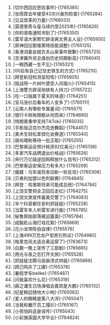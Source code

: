 
1. [切尔西回应恩佐事件]-[1765385]
1. [张雨霏去年接受43次兴奋剂检查]-[1765284]
1. [见证改革的力量]-[1766033]
1. [莫德里奇与皇马续约至2025年]-[1765629]
1. [你的录取通知书到了]-[1765350]
1. [雷军请大家帮忙辟谣爽文男主人设]-[1765930]
1. [原神回应那维莱特技能调整]-[1765125]
1. [香港消委会就农夫山泉事件致歉]-[1765725]
1. [京津冀外贸总值创历史同期新高]-[1766041]
1. [一眼西藏一生不忘]-[1765321]
1. [00后有自己记住史铁生的方式]-[1765210]
1. [拜登新冠检测呈阳性]-[1765605]
1. [挑战用一片树叶感受人间烟火]-[1765415]
1. [上海警方辟谣地铁有人持刀]-[1765722]
1. [吃一口独属于夏天的味道]-[1764251]
1. [宝马涨价后看车的人变多了]-[1765111]
1. [云南人有哪些专属量词]-[1765571]
1. [银行卡转账限额从何而来]-[1764690]
1. [特朗普重申支持TikTok]-[1765035]
1. [手影版迈克尔杰克逊舞蹈]-[1764457]
1. [美术生轻松拿捏化妆赛道]-[1765340]
1. [唐尚珺称等待一批正取]-[1765255]
1. [巴黎奥运会预计耗资82亿美元]-[1765136]
1. [多家汽车品牌退出价格战]-[1765626]
1. [央行万亿级逆回购释放什么信号]-[1765212]
1. [巴黎奥运安保压力有多大]-[1765209]
1. [俄媒：乌军或将发动新一轮反攻]-[1765306]
1. [贝弗利加盟以色列联赛]-[1764845]
1. [拜登：哈里斯将来可能成总统]-[1764784]
1. [上饶交警郑全卫回应走红]-[1764275]
1. [上饶文旅宣传最美交警了]-[1764083]
1. [半个抖音都在安利抓娃娃]-[1765228]
1. [当雷军本人听雷军进行曲]-[1765795]
1. [秘鲁原始部落被迫露面]-[1765784]
1. [成毅赴山海打戏花絮]-[1765669]
1. [花小龙带陈伯自律]-[1765576]
1. [上海499万恐龙户型房引热议]-[1764980]
1. [格里克风太适合奥运穿了]-[1763673]
1. [白鹿一晚上宣传了三部剧]-[1765665]
1. [用光与夜之恋打开文旅]-[1765528]
1. [抓娃娃沈腾马丽崩溃式哄娃]-[1765886]
1. [顾己鸣杀了江娜]-[1765378]
1. [暑假学车belike]-[1765487]
1. [问我喜欢什么花]-[1765319]
1. [薛之谦生日场演唱会嘉宾是大鹏]-[1765132]
1. [纪星韩廷随地大小吻]-[1765062]
1. [爱人的眼睛是第八大洋]-[1765047]
1. [当我和餐厅员工撞衫]-[1765167]
1. [小孩怕妈这是谣传]-[1765043]
1. [小彩旗英国大学毕业]-[1764824]